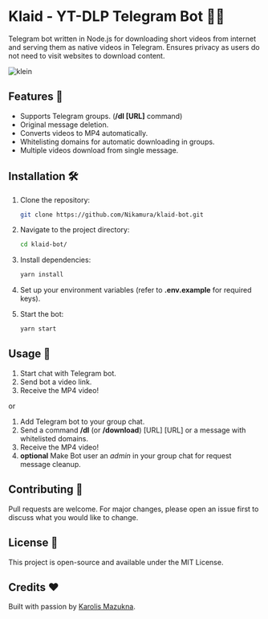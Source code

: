 # Klaid - YT-DLP Telegram Bot 🎥🤖

Telegram bot written in Node.js for downloading short videos from internet and serving them as native videos in Telegram. Ensures privacy as users do not need to visit websites to download content.

![klein](https://github.com/Nikamura/klaid-bot/assets/3459367/1348ea1d-88e7-4657-ab98-2c742a547e3a)

## Features 🌟

- Supports Telegram groups. (**/dl [URL]** command)
- Original message deletion.
- Converts videos to MP4 automatically.
- Whitelisting domains for automatic downloading in groups.
- Multiple videos download from single message.

## Installation 🛠️

1. Clone the repository:

   ```bash
   git clone https://github.com/Nikamura/klaid-bot.git
   ```

1. Navigate to the project directory:

   ```bash
   cd klaid-bot/
   ```

1. Install dependencies:

   ```bash
   yarn install
   ```

1. Set up your environment variables (refer to **.env.example** for required keys).

1. Start the bot:

   ```bash
   yarn start
   ```

## Usage 🚀

1. Start chat with Telegram bot.
1. Send bot a video link.
1. Receive the MP4 video!

or

1. Add Telegram bot to your group chat.
1. Send a command **/dl** (or **/download**) [URL] [URL] or a message with whitelisted domains.
1. Receive the MP4 video!
1. **optional** Make Bot user an _admin_ in your group chat for request message cleanup.

## Contributing 🤝

Pull requests are welcome. For major changes, please open an issue first to discuss what you would like to change.

## License 📝

This project is open-source and available under the MIT License.

## Credits ❤️

Built with passion by [Karolis Mazukna](https://github.com/nikamura).
